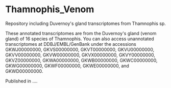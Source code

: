 # Thamnophis_Venom
Repository including Duvernoy's gland transcriptomes from Thamnophis sp. 

These annotated transcriptomes are from the Duvernoy's gland (venom gland) of 16 species of Thamnophis. You can also access unannotated transcriptomes at DDBJ/EMBL/GenBank under the accessions GKWJ00000000, GKVS00000000, GKVT00000000, GKVU00000000, GKVV00000000, GKVW00000000, GKVX00000000, GKVY00000000, GKVZ00000000, GKWA00000000, GKWB00000000, GKWC00000000, GKWG00000000, GKWF00000000, GKWE00000000, and GKWD00000000.

Published in ....


